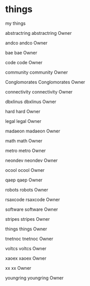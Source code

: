 # things
my things


abstractring abstractring Owner

andco andco Owner

bae bae Owner

code code Owner

community community Owner

Conglomorates Conglomorates Owner

connectivity connectivity Owner

dbxlinus dbxlinus Owner

hard hard Owner

legal legal Owner

madaeon madaeon Owner

math math Owner

metro metro Owner

neondev neondev Owner

ocool ocool Owner

qaep qaep Owner

robots robots Owner

rsaxcode rsaxcode Owner

software software Owner

stripes stripes Owner

things things Owner

tnetnoc tnetnoc Owner

voltcs voltcs Owner

xaoex xaoex Owner

xx xx Owner

youngring youngring Owner 
